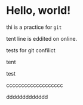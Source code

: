 # Hello, world!
thi is a practice for `git`

tent line is eddited on online.

tests for git confilict

tent 

test


ccccccccccccccccccc

ddddddddddddd
